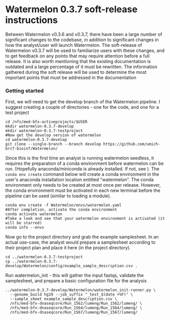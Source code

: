 # Watermelon 0.3.7 soft-release instructions

Between Watermelon v0.3.6 and v0.3.7, there have been a large number of significant changes to the codebase, in addition to significant changes in how the analyst/user will launch Watermelon. The soft-release of Watermelon v0.3.7 will be used to familiarize users with these changes, and to get feedback on any points that may require attention before a full release. It is also worth mentioning that the existing documentation is outdated and a large percentage of it must be rewritten. The information gathered during the soft release will be used to determine the most important points that must be addressed in the documentation

### Getting started

First, we will need to get the develop branch of the Watermelon pipeline. I suggest creating a couple of directories - one for the code, and one for a test project

    cd /nfs/med-bfx-activeprojects/$USER
    mkdir watermelon-0.3.7-develop
    mkdir watermelon-0.3.7-testproject
    #Now get the develop version of watermelon
    cd watermelon-0.3.7-develop
    git clone --single-branch --branch develop https://github.com/umich-brcf-bioinf/Watermelon/

Since this is the first time an analyst is running watermelon seedless, it requires the preparation of a conda environment before watermelon can be run. (Hopefully anaconda/miniconda is already installed. If not, see ). The `conda env create` command below will create a conda environment in the user's anaconda installation location entitled "watermelon".
The conda environment only needs to be created at most once per release. However, the conda environment must be activated in each new terminal before the pipeline can be used (similar to loading a module).

    conda env create -f Watermelon/envs/watermelon.yaml
    #After completion, activate the conda environment
    conda activate watermelon
    #Take a look and see that your watermelon environment is activated (it will be starred)
    conda info --envs

Now go to the project directory and grab the example samplesheet.
In an actual use-case, the analyst would prepare a samplesheet according to their project plan
and place it here (in the project directory).

    cd ../watermelon-0.3.7-testproject
    cp ../watermelon-0.3.7-develop/Watermelon/config/example_sample_description.csv .

Run watermelon_init - this will gather the input fastqs, validate the samplesheet, and prepare a basic configuration file for the analysis

    ../watermelon-0.3.7-develop/Watermelon/watermelon_init-runner.py \
      --genome_build hg19 --job_suffix "_test_$(date +%F)" \
      --sample_sheet example_sample_description.csv \
      /nfs/med-bfx-dnaseqcore/Run_1562/lumeng/Run_1562/lumeng/ \
      /nfs/med-bfx-dnaseqcore/Run_1564/lumeng/Run_1564/lumeng/ \
      /nfs/med-bfx-dnaseqcore/Run_1567/lumeng/Run_1567/lumeng/
